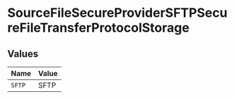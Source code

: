 # SourceFileSecureProviderSFTPSecureFileTransferProtocolStorage


## Values

| Name   | Value  |
| ------ | ------ |
| `SFTP` | SFTP   |